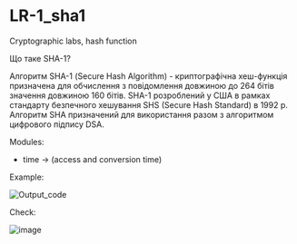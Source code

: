 # LR-1_sha1
Cryptographic labs, hash function

Що таке SHA-1?

Алгоритм SНА-1 (Secure Hash Algorithm) - криптографiчна хеш-функцiя призначена для обчислення з повiдомлення довжиною до 264 бiтiв 
значення довжиною 160 бiтiв. SНА-1 розроблений у США в рамках стандарту безпечного хешування SHS (Secure Hash Standard) в 1992 р. 
Алгоритм SНА призначений для використання разом з алгоритмом цифрового підпису DSА. 

Modules:
- time -> (access and conversion time)

Example:

![Output_code](https://github.com/anzhe-lika23/LR-1_sha1/assets/142719544/2ce32fac-0249-492f-992f-a2741b4c1c74)

Check:

![image](https://github.com/anzhe-lika23/LR-1_sha1/assets/142719544/7c1f5478-2b5f-43a4-b1aa-b0c3dc94b8e0)
